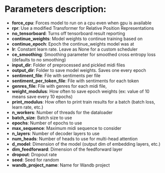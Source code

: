 # Parameters description:

* **force_cpu**: Forces model to run on a cpu even when gpu is available
* **rpr**: Use a modified Transformer for Relative Position Representations
* **no_tensorboard**: Turns off tensorboard result reporting
* **continue_weights**: Model weights to continue training based on
* **continue_epoch**: Epoch the continue_weights model was at
* **lr**: Constant learn rate. Leave as None for a custom scheduler
* **ce_smoothing**: Smoothing parameter for smoothed cross entropy loss (defaults to no smoothing)
* **input_dir**: Folder of preprocessed and pickled midi files
* **output_dir**: Folder to save model weights. Saves one every epoch
* **sentiment_file**: File with sentiments per file
* **sentiment_per_token_file**: File with sentiments for each token
* **genres_file**: File with genres for each midi file,
* **weight_modulus**: How often to save epoch weights (ex: value of 10 means save every 10 epochs)
* **print_modulus**: How often to print train results for a batch (batch loss, learn rate, etc.)
* **n_workers**: Number of threads for the dataloader
* **batch_size**:  Batch size to use
* **epochs**: Number of epochs to use
* **max_sequence**: Maximum midi sequence to consider
* **n_layers**: Number of decoder layers to use
* **num_heads**: Number of heads to use for multi-head attention
* **d_model**:  Dimension of the model (output dim of embedding layers, etc.)
* **dim_feedforward**: Dimension of the feedforward layer
* **dropout**: Dropout rate
* **seed**: Seed for random
* **wandb_project_name**: Name for Wandb project